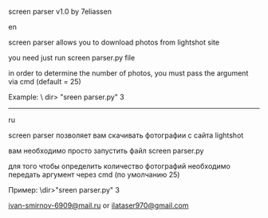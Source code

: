 screen parser v1.0 by 7eliassen

en

screen parser allows you to download photos from lightshot site

you need just run screen parser.py file

in order to determine the number of photos, you must pass the argument via cmd (default = 25)

Example: \ dir> "sreen parser.py" 3

-------------------------------------------------------------------------------
ru

screen parser позволяет вам скачивать фотографии с сайта lightshot

вам необходимо просто запустить файл screen parser.py 

для того чтобы определить количество фотографий необходимо передать аргумент через cmd (по умолчанию 25) 

Пример: \dir>"sreen parser.py" 3  




ivan-smirnov-6909@mail.ru or ilataser970@gmail.com
